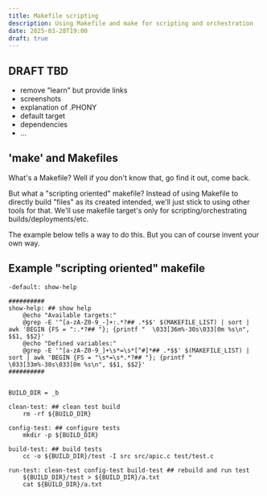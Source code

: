 ```yaml
---
title: Makefile scripting
description: Using Makefile and make for scripting and orchestration
date: 2025-03-28T19:00
draft: true
---
```


## DRAFT TBD
- remove "learn" but provide links
- screenshots
- explanation of .PHONY
- default target
- dependencies
- ...


## 'make' and Makefiles

What's a Makefile? Well if you don't know that, go find it out, come back.

But what a "scripting oriented" makefile? Instead of using Makefile to directly build "files" as its created intended, we'll just stick to using other tools for that. We'll use makefile target's only for scripting/orchestrating builds/deployments/etc.

The example below tells a way to do this. But you can of course invent your own way.

## Example "scripting oriented" makefile

```make
-default: show-help

##########
show-help: ## show help
	@echo "Available targets:"
	@grep -E '^[a-zA-Z0-9_-]+:.*?## .*$$' $(MAKEFILE_LIST) | sort | awk 'BEGIN {FS = ":.*?## "}; {printf "  \033[36m%-30s\033[0m %s\n", $$1, $$2}'
	@echo "Defined variables:"
	@grep -E '^[a-zA-Z0-9_]+\s*=\s*[^#]*## .*$$' $(MAKEFILE_LIST) | sort | awk 'BEGIN {FS = "\s*=\s*.*?## "}; {printf "  \033[33m%-30s\033[0m %s\n", $$1, $$2}'
##########


BUILD_DIR = _b

clean-test: ## clean test build
	rm -rf ${BUILD_DIR}

config-test: ## configure tests
	mkdir -p ${BUILD_DIR}

build-test: ## build tests
	cc -o ${BUILD_DIR}/test -I src src/apic.c test/test.c

run-test: clean-test config-test build-test ## rebuild and run test
	${BUILD_DIR}/test > ${BUILD_DIR}/a.txt
	cat ${BUILD_DIR}/a.txt
```


